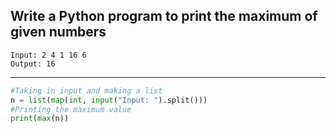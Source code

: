 ## Write a Python program to print the maximum of given numbers

```
Input: 2 4 1 16 6
Output: 16
```

---

```python
#Taking in input and making a list
n = list(map(int, input("Input: ").split()))
#Printing the maximum value
print(max(n))
```